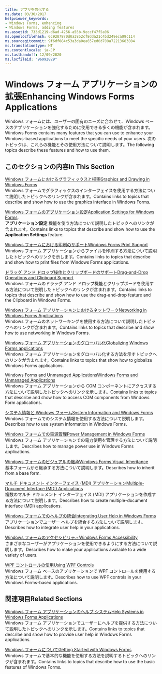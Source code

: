 ```yaml
---
title: アプリを強化する
ms.date: 03/30/2017
helpviewer_keywords:
- Windows Forms, enhancing
- Windows Forms, adding features
ms.assetid: 733d1219-d6ad-4256-a55b-9eccf47f5a06
ms.openlocfilehash: 6c9287870d0a3852cf8dda21c4bd249eca09c114
ms.sourcegitcommit: 9f6df084c53a3da0ea657ed0d708a72213683084
ms.translationtype: HT
ms.contentlocale: ja-JP
ms.lasthandoff: 12/09/2020
ms.locfileid: "96992829"
---
```

# <a name="enhancing-windows-forms-applications"></a><span data-ttu-id="75b0a-102">Windows フォーム アプリケーションの拡張</span><span class="sxs-lookup"><span data-stu-id="75b0a-102">Enhancing Windows Forms Applications</span></span>
<span data-ttu-id="75b0a-103">Windows フォームには、ユーザーの固有のニーズに合わせて、Windows ベースのアプリケーションを強化するために使用できる多くの機能が含まれます。</span><span class="sxs-lookup"><span data-stu-id="75b0a-103">Windows Forms contains many features that you can use to enhance your Windows-based applications to meet the specific needs of your users.</span></span> <span data-ttu-id="75b0a-104">次のトピックは、これらの機能とその使用方法について説明します。</span><span class="sxs-lookup"><span data-stu-id="75b0a-104">The following topics describe these features and how to use them.</span></span>  
  
## <a name="in-this-section"></a><span data-ttu-id="75b0a-105">このセクションの内容</span><span class="sxs-lookup"><span data-stu-id="75b0a-105">In This Section</span></span>  
 [<span data-ttu-id="75b0a-106">Windows フォームにおけるグラフィックスと描画</span><span class="sxs-lookup"><span data-stu-id="75b0a-106">Graphics and Drawing in Windows Forms</span></span>](graphics-and-drawing-in-windows-forms.md)  
 <span data-ttu-id="75b0a-107">Windows フォームでグラフィックスのインターフェイスを使用する方法について説明したトピックへのリンクが含まれます。</span><span class="sxs-lookup"><span data-stu-id="75b0a-107">Contains links to topics that describe and show how to use the graphics interface in Windows Forms.</span></span>  
  
 <span data-ttu-id="75b0a-108">[Windows フォームのアプリケーション設定](application-settings-for-windows-forms.md)</span><span class="sxs-lookup"><span data-stu-id="75b0a-108">[Application Settings for Windows Forms](application-settings-for-windows-forms.md).</span></span>  
 <span data-ttu-id="75b0a-109">**アプリケーション設定** 機能を使う方法について説明したトピックへのリンクが含まれます。</span><span class="sxs-lookup"><span data-stu-id="75b0a-109">Contains links to topics that describe and show how to use the **Application Settings** feature.</span></span>  
  
 [<span data-ttu-id="75b0a-110">Windows フォームにおける印刷のサポート</span><span class="sxs-lookup"><span data-stu-id="75b0a-110">Windows Forms Print Support</span></span>](windows-forms-print-support.md)  
 <span data-ttu-id="75b0a-111">Windows フォーム アプリケーションからファイルを印刷する方法について説明したトピックへのリンクを示します。</span><span class="sxs-lookup"><span data-stu-id="75b0a-111">Contains links to topics that describe and show how to print files from Windows Forms applications.</span></span>  
  
 [<span data-ttu-id="75b0a-112">ドラッグ アンド ドロップ操作とクリップボードのサポート</span><span class="sxs-lookup"><span data-stu-id="75b0a-112">Drag-and-Drop Operations and Clipboard Support</span></span>](drag-and-drop-operations-and-clipboard-support.md)  
 <span data-ttu-id="75b0a-113">Windows フォームのドラッグ アンド ドロップ機能とクリップボードを使用する方法について説明したトピックへのリンクが含まれます。</span><span class="sxs-lookup"><span data-stu-id="75b0a-113">Contains links to topics that describe and show how to use the drag-and-drop feature and the Clipboard in Windows Forms.</span></span>  
  
 [<span data-ttu-id="75b0a-114">Windows フォーム アプリケーションにおけるネットワーク</span><span class="sxs-lookup"><span data-stu-id="75b0a-114">Networking in Windows Forms Applications</span></span>](networking-in-windows-forms-applications.md)  
 <span data-ttu-id="75b0a-115">Windows フォームのネットワーキングを使用する方法について説明したトピックへのリンクが含まれます。</span><span class="sxs-lookup"><span data-stu-id="75b0a-115">Contains links to topics that describe and show how to use networking in Windows Forms.</span></span>  
  
 [<span data-ttu-id="75b0a-116">Windows フォーム アプリケーションのグローバル化</span><span class="sxs-lookup"><span data-stu-id="75b0a-116">Globalizing Windows Forms applications</span></span>](globalizing-windows-forms.md)  
 <span data-ttu-id="75b0a-117">Windows フォーム アプリケーションをグローバル化する方法を示すトピックへのリンクが含まれます。</span><span class="sxs-lookup"><span data-stu-id="75b0a-117">Contains links to topics that show how to globalize Windows Forms applications.</span></span>  
  
 [<span data-ttu-id="75b0a-118">Windows Forms and Unmanaged Applications</span><span class="sxs-lookup"><span data-stu-id="75b0a-118">Windows Forms and Unmanaged Applications</span></span>](windows-forms-and-unmanaged-applications.md)  
 <span data-ttu-id="75b0a-119">Windows フォーム アプリケーションから COM コンポーネントにアクセスする方法について説明したトピックへのリンクを示します。</span><span class="sxs-lookup"><span data-stu-id="75b0a-119">Contains links to topics that describe and show how to access COM components from Windows Form applications.</span></span>  
  
 [<span data-ttu-id="75b0a-120">システム情報と Windows フォーム</span><span class="sxs-lookup"><span data-stu-id="75b0a-120">System Information and Windows Forms</span></span>](system-information-and-windows-forms.md)  
 <span data-ttu-id="75b0a-121">Windows フォームでのシステム情報を使用する方法について説明します。</span><span class="sxs-lookup"><span data-stu-id="75b0a-121">Describes how to use system information in Windows Forms.</span></span>  
  
 [<span data-ttu-id="75b0a-122">Windows フォームでの電源管理</span><span class="sxs-lookup"><span data-stu-id="75b0a-122">Power Management in Windows Forms</span></span>](power-management-in-windows-forms.md)  
 <span data-ttu-id="75b0a-123">Windows フォーム アプリケーションでの電力使用を管理する方法について説明します。</span><span class="sxs-lookup"><span data-stu-id="75b0a-123">Describes how to manage power use in Windows Forms applications.</span></span>  
  
 [<span data-ttu-id="75b0a-124">Windows フォームのビジュアルの継承</span><span class="sxs-lookup"><span data-stu-id="75b0a-124">Windows Forms Visual Inheritance</span></span>](windows-forms-visual-inheritance.md)  
 <span data-ttu-id="75b0a-125">基本フォームから継承する方法について説明します。</span><span class="sxs-lookup"><span data-stu-id="75b0a-125">Describes how to inherit from a base form.</span></span>  
  
 [<span data-ttu-id="75b0a-126">マルチ ドキュメント インターフェイス (MDI) アプリケーション</span><span class="sxs-lookup"><span data-stu-id="75b0a-126">Multiple-Document Interface (MDI) Applications</span></span>](multiple-document-interface-mdi-applications.md)  
 <span data-ttu-id="75b0a-127">複数のマルチ ドキュメント インターフェイス (MDI) アプリケーションを作成する方法について説明します。</span><span class="sxs-lookup"><span data-stu-id="75b0a-127">Describes how to create multiple-document interface (MDI) applications.</span></span>  
  
 [<span data-ttu-id="75b0a-128">Windows フォームでのヘルプの統合</span><span class="sxs-lookup"><span data-stu-id="75b0a-128">Integrating User Help in Windows Forms</span></span>](integrating-user-help-in-windows-forms.md)  
 <span data-ttu-id="75b0a-129">アプリケーションでユーザー ヘルプを統合する方法について説明します。</span><span class="sxs-lookup"><span data-stu-id="75b0a-129">Describes how to integrate user help in your applications.</span></span>  
  
 [<span data-ttu-id="75b0a-130">Windows フォームのアクセシビリティ</span><span class="sxs-lookup"><span data-stu-id="75b0a-130">Windows Forms Accessibility</span></span>](windows-forms-accessibility.md)  
 <span data-ttu-id="75b0a-131">さまざまなユーザーがアプリケーションを使用できるようにする方法について説明します。</span><span class="sxs-lookup"><span data-stu-id="75b0a-131">Describes how to make your applications available to a wide variety of users.</span></span>  
  
 [<span data-ttu-id="75b0a-132">WPF コントロールの使用</span><span class="sxs-lookup"><span data-stu-id="75b0a-132">Using WPF Controls</span></span>](using-wpf-controls.md)  
 <span data-ttu-id="75b0a-133">Windows フォーム ベースのアプリケーションで WPF コントロールを使用する方法について説明します。</span><span class="sxs-lookup"><span data-stu-id="75b0a-133">Describes how to use WPF controls in your Windows Forms-based applications.</span></span>  
  
## <a name="related-sections"></a><span data-ttu-id="75b0a-134">関連項目</span><span class="sxs-lookup"><span data-stu-id="75b0a-134">Related Sections</span></span>  
 [<span data-ttu-id="75b0a-135">Windows フォーム アプリケーションのヘルプ システム</span><span class="sxs-lookup"><span data-stu-id="75b0a-135">Help Systems in Windows Forms Applications</span></span>](help-systems-in-windows-forms-applications.md)  
 <span data-ttu-id="75b0a-136">Windows フォーム アプリケーションでユーザーにヘルプを提供する方法について説明したトピックへのリンクを示します。</span><span class="sxs-lookup"><span data-stu-id="75b0a-136">Contains links to topics that describe and show how to provide user help in Windows Forms applications.</span></span>  
  
 [<span data-ttu-id="75b0a-137">Windows フォームについて</span><span class="sxs-lookup"><span data-stu-id="75b0a-137">Getting Started with Windows Forms</span></span>](../getting-started-with-windows-forms.md)  
 <span data-ttu-id="75b0a-138">Windows フォームで基本的な機能を使用する方法を説明するトピックへのリンクが含まれます。</span><span class="sxs-lookup"><span data-stu-id="75b0a-138">Contains links to topics that describe how to use the basic features of Windows Forms.</span></span>
